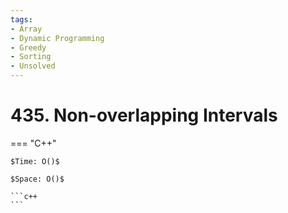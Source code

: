 ```yaml
---
tags:
- Array
- Dynamic Programming
- Greedy
- Sorting
- Unsolved
---
```



# 435. Non-overlapping Intervals

=== "C++"

    $Time: O()$

    $Space: O()$

    ```c++
    ```